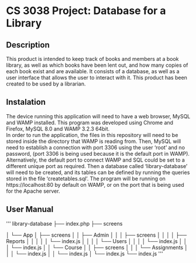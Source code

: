 # CS 3038 Project: Database for a Library 
## Description

This product is intended to keep track of books and members at a book library, as well as which books have been lent out, and how many copies of each book exist and are available. It consists of a database, as well as a user interface that allows the user to interact with it. 
This product has been created to be used by a librarian. 

## Instalation

The device running this application will need to have a web browser, MySQL and WAMP installed. This program was developed using Chrome and Firefox, MySQL 8.0 and WAMP 3.2.3 64bit.  
In order to run the application, the files in this repository will need to be stored inside the directory that WAMP is reading from. Then, MySQL will need to establish a connection with port 3306 using the user ‘root’ and no password, (port 3306 is being used because it is the default port in WAMP). Alternatively, the default port to connect WAMP and SQL could be set to a different unique port as required. Then a database called ‘library-database’ will need to be created, and its tables can be defined by running the queries stored in the file ‘createtables.sql’.
The program will be running on https://localhost:80 by default on WAMP, or on the port that is being used for the Apache server.

## User Manual 

'''
library-database
├── index.php
    ├── screens

│   └── App
│       ├── screens
│       │   ├── Admin
│       │   │   ├── screens
│       │   │   │   ├── Reports
│       │   │   │   │   └── index.js
│       │   │   │   └── Users
│       │   │   │       └── index.js
│       │   │   └── index.js
│       │   └── Course
│       │       ├── screens
│       │       │   └── Assignments
│       │       │       └── index.js
│       │       └── index.js
│       └── index.js
└── index.js
'''

